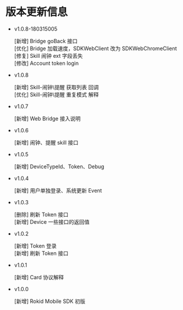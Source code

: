 #  版本更新信息

* v1.0.8-180315005

    [新增] Bridge goBack 接口 <br>
    [优化] Bridge 加载速度，SDKWebClient 改为 SDKWebChromeClient <br>
    [修复] Skill 闹钟 ext 字段丢失 <br>
    [修改] Account token login

* v1.0.8

    [新增] Skill-闹钟\提醒 获取列表 回调 <br>
    [优化] Skill-闹钟\提醒 重复模式 解释
    
* v1.0.7 
    
    [新增] Web Bridge 接入说明

* v1.0.6
    
    [新增] 闹钟、提醒 skill 接口

* v1.0.5
    
    [新增] DeviceTypeId、Token、Debug

* v1.0.4

    [新增] 用户单独登录、系统更新 Event

* v1.0.3

    [删除] 刷新 Token 接口<br>
    [新增] Device 一些接口的返回值

* v1.0.2 
    
    [新增] Token 登录<br>
    [新增] 刷新 Token 接口

* v1.0.1 

    [新增] Card 协议解释

* v1.0.0 
    
    [新增] Rokid Mobile SDK 初版



